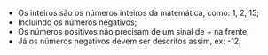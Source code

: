 * Os inteiros são os números inteiros da matemática, como: 1, 2, 15; 
* Incluindo os números negativos; 
* Os números positivos não precisam de um sinal de + na frente; 
* Já os números negativos devem ser descritos assim, ex: -12;